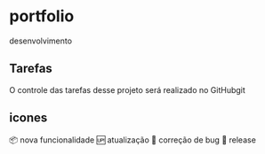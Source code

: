 # portfolio
desenvolvimento

## Tarefas

O controle das tarefas desse projeto será realizado no GitHubgit 

## icones

:package: nova funcionalidade
:up: atualização
:bug: correção de bug
:checkered_flag: release